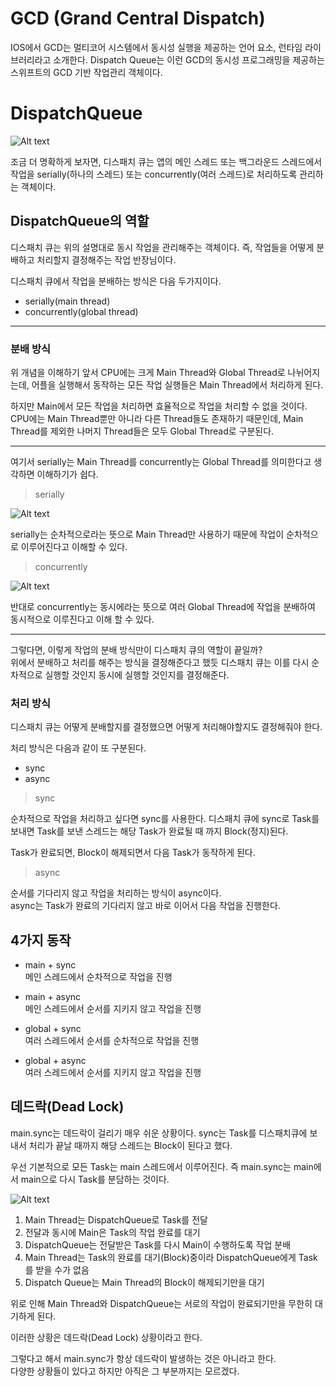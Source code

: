 # GCD (Grand Central Dispatch)
IOS에서 GCD는 멀티코어 시스템에서 동시성 실행을 제공하는 언어 요소, 런타임 라이브러리라고 소개한다.
Dispatch Queue는 이런 GCD의 동시성 프로그래밍을 제공하는 스위프트의 GCD 기반 작업관리 객체이다.

# DispatchQueue

![Alt text](<스크린샷 2024-02-01 오후 9.19.14.png>)

조금 더 명확하게 보자면, 디스패치 큐는 앱의 메인 스레드 또는 백그라운드 스레드에서 작업을 serially(하나의 스레드) 또는 concurrently(여러 스레드)로 처리하도록 관리하는 객체이다.

## DispatchQueue의 역할

디스패치 큐는 위의 설명대로 동시 작업을 관리해주는 객체이다.
즉, 작업들을 어떻게 분배하고 처리할지 결정해주는 작업 반장님이다.

디스패치 큐에서 작업을 분배하는 방식은 다음 두가지이다.
- serially(main thread)
- concurrently(global thread)

---

### 분배 방식

위 개념을 이해하기 앞서 CPU에는 크게 Main Thread와 Global Thread로 나뉘어지는데, 어플을 실행해서 동작하는 모든 작업 실행들은 Main Thread에서 처리하게 된다.

하지만 Main에서 모든 작업을 처리하면 효율적으로 작업을 처리할 수 없을 것이다. CPU에는 Main Thread뿐만 아니라 다른 Thread들도 존재하기 때문인데, Main Thread를 제외한 나머지 Thread들은 모두 Global Thread로 구분된다.

---
여기서 serially는 Main Thread를 concurrently는 Global Thread를 의미한다고 생각하면 이해하기가 쉽다.

> serially

![Alt text](<Frame 58.png>)

serially는 순차적으로라는 뜻으로 Main Thread만 사용하기 때문에 작업이 순차적으로 이루어진다고 이해할 수 있다.

> concurrently

![Alt text](<Frame 57.png>)

반대로 concurrently는 동시에라는 뜻으로 여러 Global Thread에 작업을 분배하여 동시적으로 이루진다고 이해 할 수 있다.

---
그렇다면, 이렇게 작업의 분배 방식만이 디스패치 큐의 역할이 끝일까?   
위에서 분배하고 처리를 해주는 방식을 결정해준다고 했듯 디스패치 큐는 이를 다시 순차적으로 실행할 것인지 동시에 실행할 것인지를 결정해준다.

### 처리 방식

디스패치 큐는 어떻게 분배할지를 결정했으면 어떻게 처리해야할지도 결정해줘야 한다.

처리 방식은 다음과 같이 또 구분된다.

- sync
- async

> sync

순차적으로 작업을 처리하고 싶다면 sync를 사용한다.
디스패치 큐에 sync로 Task를 보내면 Task를 보낸 스레드는 해당 Task가 완료될 때 까지 Block(정지)된다.

Task가 완료되면, Block이 해제되면서 다음 Task가 동작하게 된다.

> async

순서를 기다리지 않고 작업을 처리하는 방식이 async이다.   
async는 Task가 완료의 기다리지 않고 바로 이어서 다음 작업을 진행한다.

## 4가지 동작
- main + sync   
메인 스레드에서 순차적으로 작업을 진행

- main + async   
메인 스레드에서 순서를 지키지 않고 작업을 진행

- global + sync   
여러 스레드에서 순서를 순차적으로 작업을 진행

- global + async   
여러 스레드에서 순서를 지키지 않고 작업을 진행

## 데드락(Dead Lock)
main.sync는 데드락이 걸리기 매우 쉬운 상황이다.
sync는 Task를 디스패치큐에 보내서 처리가 끝날 때까지 해당 스레드는 Block이 된다고 했다.

우선 기본적으로 모든 Task는 main 스레드에서 이루어진다. 즉 main.sync는 main에서 main으로 다시 Task를 분담하는 것이다.

![Alt text](<Frame 60.png>)

1. Main Thread는 DispatchQueue로 Task를 전달
2. 전달과 동시에 Main은 Task의 작업 완료를 대기
3. DispatchQueue는 전달받은 Task를 다시 Main이 수행하도록 작업 분배
4. Main Thread는 Task의 완료를 대기(Block)중이라 DispatchQueue에게 Task를 받을 수가 없음 
5. Dispatch Queue는 Main Thread의 Block이 해제되기만을 대기

위로 인해 Main Thread와 DispatchQueue는 서로의 작업이 완료되기만을 무한히 대기하게 된다.

이러한 상황은 데드락(Dead Lock) 상황이라고 한다.

그렇다고 해서 main.sync가 항상 데드락이 발생하는 것은 아니라고 한다.   
다양한 상황들이 있다고 하지만 아직은 그 부분까지는 모르겠다.